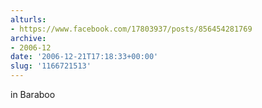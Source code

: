 ```yaml
---
alturls:
- https://www.facebook.com/17803937/posts/856454281769
archive:
- 2006-12
date: '2006-12-21T17:18:33+00:00'
slug: '1166721513'
---
```


in Baraboo


